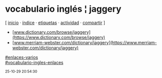 # vocabulario inglés ¦ jaggery
[ [inicio](https://github.com/jucardus/jucardus.github.io/blob/main/index.md) · [índice](https://github.com/jucardus/jucardus.github.io/blob/main/indice.md) · [etiquetas](https://github.com/jucardus/jucardus.github.io/blob/main/etiquetas.md) · [actividad](https://github.com/jucardus/jucardus.github.io/blob/main/actividad.md) · [compartir](https://x.com/intent/tweet?text=vocabulario+ingl%C3%A9s+%C2%A6+jaggery+%E2%80%94+Enlaces+varios%2C+Vocabulario+ingl%C3%A9s+(enlaces)%0A%0A%E2%86%92+https%3A%2F%2Fgithub.com%2Fjucardus%2Fjucardus.github.io%2Fblob%2Fmain%2Fv%2Fo%2Fc%2Fvocabulario-ingles-jaggery.md%0A%0A%23enlaces_varios_jucardus%0A%23vocabulario_ingles_enlaces_jucardus) ]

* [www.dictionary.com/browse/jaggery](https://www.dictionary.com/browse/jaggery)
* [www.merriam-webster.com/dictionary/jaggery](https://www.merriam-webster.com/dictionary/jaggery)

[#enlaces-varios](https://github.com/jucardus/jucardus.github.io/blob/main/e/n/enlaces-varios.md)  
[#vocabulario-ingles-enlaces](https://github.com/jucardus/jucardus.github.io/blob/main/v/o/vocabulario-ingles-enlaces.md)

<sup>25-10-29 20:54:30</sup>
